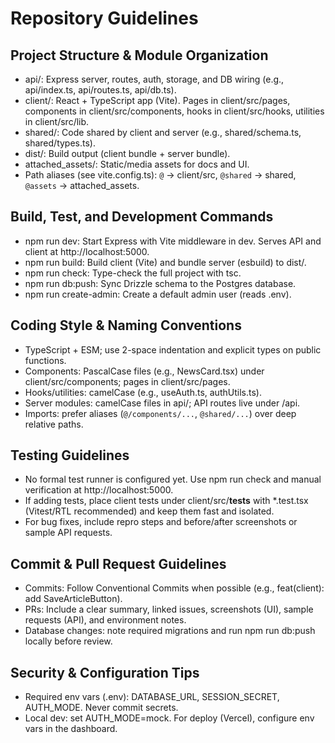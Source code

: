 # Repository Guidelines

## Project Structure & Module Organization
- api/: Express server, routes, auth, storage, and DB wiring (e.g., api/index.ts, api/routes.ts, api/db.ts).
- client/: React + TypeScript app (Vite). Pages in client/src/pages, components in client/src/components, hooks in client/src/hooks, utilities in client/src/lib.
- shared/: Code shared by client and server (e.g., shared/schema.ts, shared/types.ts).
- dist/: Build output (client bundle + server bundle).
- attached_assets/: Static/media assets for docs and UI.
- Path aliases (see vite.config.ts): `@` → client/src, `@shared` → shared, `@assets` → attached_assets.

## Build, Test, and Development Commands
- npm run dev: Start Express with Vite middleware in dev. Serves API and client at http://localhost:5000.
- npm run build: Build client (Vite) and bundle server (esbuild) to dist/.
- npm run check: Type-check the full project with tsc.
- npm run db:push: Sync Drizzle schema to the Postgres database.
- npm run create-admin: Create a default admin user (reads .env).

## Coding Style & Naming Conventions
- TypeScript + ESM; use 2-space indentation and explicit types on public functions.
- Components: PascalCase files (e.g., NewsCard.tsx) under client/src/components; pages in client/src/pages.
- Hooks/utilities: camelCase (e.g., useAuth.ts, authUtils.ts).
- Server modules: camelCase files in api/; API routes live under /api.
- Imports: prefer aliases (`@/components/...`, `@shared/...`) over deep relative paths.

## Testing Guidelines
- No formal test runner is configured yet. Use npm run check and manual verification at http://localhost:5000.
- If adding tests, place client tests under client/src/__tests__ with *.test.tsx (Vitest/RTL recommended) and keep them fast and isolated.
- For bug fixes, include repro steps and before/after screenshots or sample API requests.

## Commit & Pull Request Guidelines
- Commits: Follow Conventional Commits when possible (e.g., feat(client): add SaveArticleButton).
- PRs: Include a clear summary, linked issues, screenshots (UI), sample requests (API), and environment notes.
- Database changes: note required migrations and run npm run db:push locally before review.

## Security & Configuration Tips
- Required env vars (.env): DATABASE_URL, SESSION_SECRET, AUTH_MODE. Never commit secrets.
- Local dev: set AUTH_MODE=mock. For deploy (Vercel), configure env vars in the dashboard.
